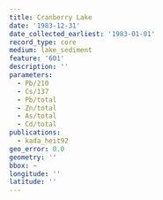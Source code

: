 ```yaml
---
title: Cranberry Lake
date: '1983-12-31'
date_collected_earliest: '1983-01-01'
record_type: core
medium: lake_sediment
feature: '601'
description: ''
parameters:
  - Pb/210
  - Cs/137
  - Pb/total
  - Zn/total
  - As/total
  - Cd/total
publications:
  - kada_heit92
geo_error: 0.0
geometry: ''
bbox: ~
longitude: ''
latitude: ''
---
```

